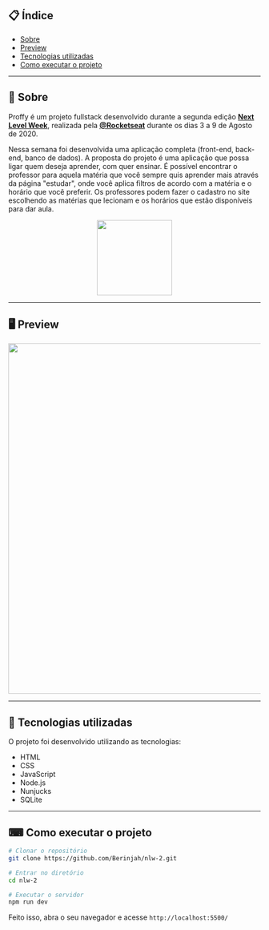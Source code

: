 ## 📋 Índice

- [Sobre](#-Sobre)
- [Preview](#-Preview)
- [Tecnologias utilizadas](#-Tecnologias-utilizadas)
- [Como executar o projeto](#-Como-executar-o-projeto)

---

## 📖 Sobre 

Proffy é um projeto fullstack desenvolvido durante a segunda edição **[Next Level Week](https://nextlevelweek.com/)**, realizada pela **[@Rocketseat](https://github.com/Rocketseat)** durante os dias 3 a 9 de Agosto de 2020.

Nessa semana foi desenvolvida uma aplicação completa (front-end, back-end, banco de dados). A proposta do projeto é uma aplicação que possa ligar quem deseja aprender, com quer ensinar. É possível encontrar o professor para aquela matéria que você sempre quis aprender mais através da página "estudar", onde você aplica filtros de acordo com a matéria e o horário que você preferir. Os professores podem fazer o cadastro no site escolhendo as matérias que lecionam e os horários que estão disponíveis para dar aula.

<p align="center">
  <img src="https://camo.githubusercontent.com/e374677bcea8e624fe954b1bf81348f9bb4390df/68747470733a2f2f696b2e696d6167656b69742e696f2f6361706974616f2f50726f6666792f6e6c77325f36643750766c485a352e737667" width="150" >
</p>

---

## 🖥 Preview 

<p align="center">
  <img src="https://ik.imagekit.io/capitao/Proffy/final_1596781937_urgAUoPC-.jpg" width="700" >
</p>

--- 

## 🚀 Tecnologias utilizadas

O projeto foi desenvolvido utilizando as tecnologias:

- HTML
- CSS
- JavaScript
- Node.js 
- Nunjucks 
- SQLite 

--- 

## ⌨ Como executar o projeto

```bash
# Clonar o repositório
git clone https://github.com/Berinjah/nlw-2.git

# Entrar no diretório
cd nlw-2

# Executar o servidor
npm run dev
```

Feito isso, abra o seu navegador e acesse `http://localhost:5500/`
